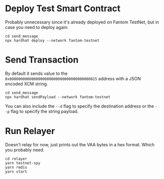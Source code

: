 # Deploy Test Smart Contract
Probably unnecessary since it's already deployed on Fantom TestNet, but in case you need to deploy again:

```
cd send_message
npx hardhat deploy --network fantom-testnet
```

# Send Transaction

By default it sends value to the `0x0000000000000000000000000000000000000815` address with a JSON encoded XCM string.

```
cd send_message
npx hardhat sendPayload --network fantom-testnet
```

You can also include the `--d` flag to specify the destination address or the `--p` flag to specify the string payload.

# Run Relayer

Doesn't relay for now, just prints out the VAA bytes in a hex format. Which you probably need.

```
cd relayer
yarn testnet-spy
yarn redis
yarn start
```
